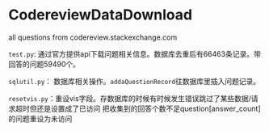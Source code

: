 # CodereviewDataDownload
all questions from codereview.stackexchange.com

`test.py`: 通过官方提供api下载问题相关信息。数据库去重后有66463条记录。带回答的问题59490个。

`sqlutil.py`： 数据库相关操作。`addaQuestionRecord`往数据库里插入问题记录。

`resetvis.py`：重设vis字段。存数据库的时候有时候发生错误跳过了某些数据/请求超时但还是设置成了已访问
把收集到的回答个数不足question[answer_count]的问题重设为未访问
